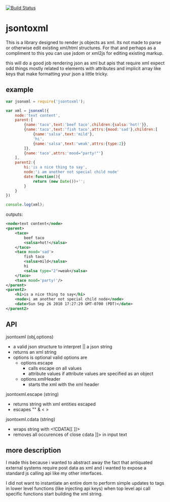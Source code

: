 [![Build Status](https://secure.travis-ci.org/soldair/node-jsontoxml.png)](http://travis-ci.org/soldair/node-jsontoxml)

# jsontoxml

This is a library designed to render js objects as xml. Its not made to parse or otherwise edit existing xml/html structures.
For that and perhaps as a compliment to this you can use jsdom or xml2js for editing existing markup.

this will do a good job rendering json as xml but apis that require xml expect odd things mostly related to elements with attributes and implicit array like keys that make formatting your json a little tricky.

## example

```js
var jsonxml = require('jsontoxml');

var xml = jsonxml({
	node:'text content',
	parent:[
		{name:'taco',text:'beef taco',children:{salsa:'hot!'}},
		{name:'taco',text:'fish taco',attrs:{mood:'sad'},children:[
			{name:'salsa',text:'mild'},
			'hi',
			{name:'salsa',text:'weak',attrs:{type:2}}
		]},
		{name:'taco',attrs:'mood="party!"'}
	],
	parent2:{
		hi:'is a nice thing to say',
		node:'i am another not special child node'
		date:function(){
			return (new Date())+'';
		}
	}
})

console.log(xml);

```

outputs:
```xml
<node>text content</node>
<parent>
	<taco>
		beef taco
		<salsa>hot!</salsa>
	</taco>
	<taco mood='sad'>
		fish taco
		<salsa>mild</salsa>
		hi
		<salsa type="2">weak</salsa>
	</taco>
	<taco mood='party!'/>
</parent>
<parent2>
	<hi>is a nice thing to say</hi>
	<node>i am another not special child node</node>
	<date>Sun Sep 26 2010 17:27:29 GMT-0700 (PDT)</date>
</parent2>
```
## API

jsontoxml (obj,options)
  - a valid json structure to interpret
    || a json string
  - returns an xml string 
  - options is optional
    valid options are
    - options.escape 
      - calls escape on all values
      - attribute values if attribute values are specified as an object
    - options.xmlHeader
      - starts the xml with the xml header <?xml ...?>

jsontoxml.escape (string)
  - returns string with xml entities escaped
  - escapes "" & < >

jsontoxml.cdata (string)
  - wraps string with <!CDATA[[ ]]> 
  - removes all occurences of close cdata ]]> in input text

## more description

I made this because i wanted to abstract away the fact that antiquated external systems require post data as xml and i wanted to expose a standard js calling api like my other interfaces.

I did not want to instantiate an entire dom to perform simple updates to tags in lower level functions (like injecting api keys) when top level api call specific functions start building the xml string.


